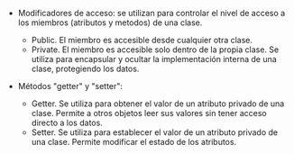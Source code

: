 - Modificadores de acceso: se utilizan para controlar el nivel de acceso a los miembros (atributos y metodos) de una clase. 
    - Public. El miembro es accesible desde cualquier otra clase.
    - Private. El miembro es accesible solo dentro de la propia clase. Se utiliza para encapsular y ocultar la implementación interna de una clase, protegiendo los datos. 

- Métodos "getter" y "setter":
    - Getter. Se utiliza para obtener el valor de un atributo privado de una clase. Permite a otros objetos leer sus valores sin tener acceso directo a los datos.
    - Setter. Se utiliza para establecer el valor de un atributo privado de una clase. Permite modificar el estado de los atributos.
